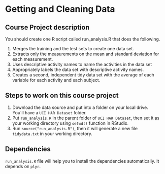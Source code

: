 # Getting and Cleaning Data 
   
## Course Project description
  
You should create one R script called run_analysis.R that does the following. 
   
1. Merges the training and the test sets to create one data set. 
2. Extracts only the measurements on the mean and standard deviation for each measurement. 
3. Uses descriptive activity names to name the activities in the data set 
4. Appropriately labels the data set with descriptive activity names. 
5. Creates a second, independent tidy data set with the average of each variable for each activity and each subject. 
   
## Steps to work on this course project 
   
1. Download the data source and put into a folder on your local drive. You'll have a ```UCI HAR Dataset``` folder. 
2. Put ```run_analysis.R``` in the parent folder of ```UCI HAR Dataset```, then set it as your working directory using ```setwd()``` function in RStudio. 
3. Run ```source("run_analysis.R")```, then it will generate a new file ```tidydata.txt``` in your working directory. 
 
## Dependencies 
 
```run_analysis.R``` file will help you to install the dependencies automatically. It depends on ```plyr```.
